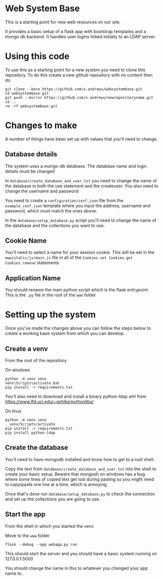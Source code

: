 # Web System Base
This is a starting point for new web resources on our site.

It provides a basic setup of a flask app with bootstrap templates and a mongo db backend.  It handles user logins linked initially to an LDAP server.

Using this code
===============

To use this as a starting point for a new system you need to clone this repository.  To do this create a new github repository with no content then do

```
git clone --bare https://github.com/s-andrews/websystembase.git
cd websystembase.git
git push --mirror https://github.com/s-andrews/newrepositoryname.git
cd ..
rm -rf websystembase.git
```

Changes to make
===============

A number of things have been set up with values that you'll need to change.

Database details
----------------

The system uses a mongo-db database.  The database name and login details must be changed

In ```database/create_database_and_user.txt``` you need to change the name of the database in both the use statement and the createuser.  You also need to change the username and password

You need to create a ```configuration/conf.json``` file from the ```example_conf.json``` template where you input the address, username and password, which must match the ones above.

In the ```database/setup_database.py``` script you'll need to change the name of the database and the collections you want to use.

Cookie Name
-----------

You'll need to select a name for your session cookie.  This will be set in the ```www/static/js/main.js``` file in all of the ```Cookies.set Cookies.get Cookies.remove``` statements


Application Name
----------------

You should rename the main python script which is the flask entrypoint.  This is the ```.py``` file in the root of the ```www``` folder


Setting up the system
=====================

Once you've made the changes above you can follow the steps below to create a working base system from which you can develop.

Create a venv
-------------

From the root of the repository

On windows
```
python -m venv venv
venv\Scripts\activate.bat
pip install -r requirements.txt
```

You'll also need to download and install a binary python-ldap whl from https://www.lfd.uci.edu/~gohlke/pythonlibs/

On linux

```
python -m venv venv
. venv/Scripts/activate
pip install -r requirements.txt
pip install python-ldap 
```

Create the database
-------------------

You'll need to have mongodb installed and know how to get to a root shell.

Copy the text from ```database/create_database_and_user.txt``` into the shell to create your basic setup.  Beware that mongosh on windows has a bug where some lines of copied text get lost during pasting so you might need to copy/paste one line at a time, which is annoying.

Once that's done run ```database/setup_database.py``` to check the connection and set up the collections you are going to use.


Start the app
-------------

From the shell in which you started the venv

Move to the ```www``` folder

```
flask --debug --app webapp.py run
```

This should start the server and you should have a basic system running on 127.0.0.1:5000

You should change the name in this to whatever you changed your app name to.

